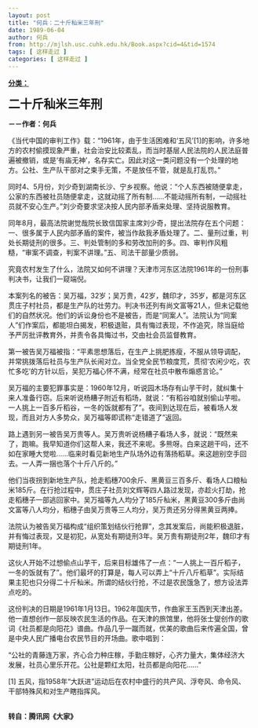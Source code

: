 ```yaml
---
layout: post
title: "何兵：二十斤秈米三年刑"
date: 1989-06-04
author: 何兵
from: http://mjlsh.usc.cuhk.edu.hk/Book.aspx?cid=4&tid=1574
tags: [ 这样走过 ]
categories: [ 这样走过 ]
---
```


<div style="margin: 15px 10px 10px 0px;">
 <div>
  <span id="ctl00_ContentPlaceHolder1_chapter1_SubjectLabel" style="font-weight:bold;text-decoration:underline;">
   分类：
  </span>
 </div>
 <p>
  <strong>
   <font size="5">
    二十斤秈米三年刑
   </font>
  </strong>
 </p>
 <p>
  <strong>
   －－作者：何兵
  </strong>
 </p>
 <p>
  《当代中国的审判工作》载：“1961年，由于生活困难和‘五风’[1]的影响，许多地方的农村偷摸现象严重，社会治安比较紊乱，而当时基层人民法院的人民法庭普遍被撤销，或是‘有庙无神’，名存实亡。因此对这一类问题没有一个处理的地方。公社、生产队干部对之束手无策，不是放任不管，就是乱打乱罚。”
 </p>
 <p>
  同时4、5月份，刘少奇到湖南长沙、宁乡视察。他说：“个人东西被随便拿走，公家的东西被社员随便拿走，这就动摇了所有制……不能动摇所有制，一动摇社员就不安心生产。”刘少奇要求坚决按人民内部矛盾来处理、坚持说服教育。
 </p>
 <p>
  同年8月，最高法院谢觉哉院长致信国家主席刘少奇，提出法院存在五个问题：一、很多属于人民内部矛盾的案件，被当作敌我矛盾处理了。二、量刑过重，判处长期徒刑的很多。三、判处管制的多和劳改加刑的多。四、审判作风粗糙，“审案不调查，判案不讲理。”五、司法干部量少质弱。
 </p>
 <p>
  究竟农村发生了什么，法院又如何不讲理？天津市河东区法院1961年的一份刑事判决书，让我们一窥端倪。
 </p>
 <p>
  本案列名的被告：吴万福，32岁；吴万贵，42岁，魏印才，35岁，都是河东区贯庄子村社员，都是生产队的壮劳力。判决书还列有尚文富等21人，但未记载他们的自然状况。他们的诉讼身份也不是被告，而是“同案人”。法院认为“同案人”们作案后，都能坦白揭发，积极退赃，具有悔过表现，不作追究，除当庭给予严厉批评教育外，并责令各具悔过书，交由社会员监督教育。
 </p>
 <p>
  第一被告吴万福被指：“平素思想落后，在生产上挑肥拣瘦，不服从领导调配，并常挑拨落后社员与生产队长闹对立。当全党全民节粮度荒，贯彻‘农闲少吃，农忙多吃’的方针以后，吴犯万福心怀不满，经常在社员中散布煽惑言论。”
 </p>
 <p>
  吴万福的主要犯罪事实是：1960年12月，听说园木场存有山芋干时，就纠集十来人准备行窃。后来听说杨糟子附近有稻场，就说：“有稻谷咱就别偷山芋啦。一人挑上一百多斤稻谷，一冬的饭就都有了”。夜间到达现在后，被看场人发现，而且对方人多势众，吴万福等即谎称“走错道了”返回。
 </p>
 <p>
  路上遇到另一被告吴万贵等人。吴万贵听说杨糟子看场人多，就说：“既然来了，跑嘛。我早知道你们这帮人来，我还不来呢。多熊呀。白来这趟干吗，还不如在家睡大觉啦……临来时看见新地生产队场外边有落扬稻草。来这趟别空手回去。一人弄一捆也落个十斤八斤的。”
 </p>
 <p>
  他们当夜拐到新地生产队，抢走稻穗700余斤、黑黄豆三百多斤、看场人口粮秈米185斤。在行抢过程中，贯庄子社员刘文辉等四人路过发现，亦趁火打劫，抢走稻穗子一部逃回家中。吴万福等九人均分了185斤秈米，黑黄豆300多斤由尚文富等八人均分，稻穗子由吴万贵等三人均分，吴万贵还另分得黑黄豆两捧。
 </p>
 <p>
  法院认为被告吴万福构成“组织策划结伙行抢罪”，念其发案后，尚能积极退脏，并有悔过表现，又是初犯，从宽处有期徒刑3年。吴万贵有期徒刑2年，魏印才有期徒刑1年。
 </p>
 <p>
  这伙人开始不过想偷点山芋干，后来目标雄伟了一点：“一人挑上一百斤稻子，一冬的饭就有了”。他们最坏的打算是，每人可以弄上“十斤八斤稻草”。实际结果主犯也只分得二十斤秈米。所谓的结伙行抢，不过是农民饿急了，想方设法弄点吃的。
 </p>
 <p>
  这份判决的日期是1961年1月13日。1962年国庆节，作曲家王玉西到天津出差。他一直想创作一部反映农民生活的作品。在天津的旅馆里，他将张士燮创作的歌词《社员都是向阳花》谱曲。作品几乎一蹴而就，优美的歌曲后来传遍全国，曾是中央人民广播电台农民节目的开场曲。歌中唱到：
 </p>
 <p>
  “公社的青藤连万家，齐心合力种庄稼，手勤庄稼好，心齐力量大，集体经济大发展，社员心里乐开花。公社是颗红太阳，社员都是向阳花……”
 </p>
 <p>
  [1] 五风，指1958年“大跃进”运动后在农村中盛行的共产风、浮夸风、命令风、干部特殊风和对生产瞎指挥风。
 </p>
 <p>
  <br/>
  <strong>
   转自：腾讯网《大家》
  </strong>
 </p>
</div>

